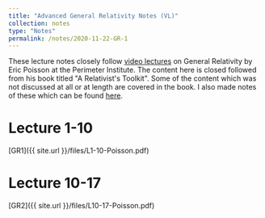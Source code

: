 ```yaml
---
title: "Advanced General Relativity Notes (VL)"
collection: notes
type: "Notes"
permalink: /notes/2020-11-22-GR-1
---
```



These lecture notes closely follow [video lectures](https://youtube.com/playlist?list=PLaNkJORnlhZkgIyPFNxhJPIVewGckJCGr) on General Relativity by Eric Poisson at the Perimeter Institute. The content here is closed followed from his book titled "A Relativist's Toolkit". Some of the content which was not discussed at all or at length are covered in the book. I also made notes of these which can be found [here](/notes/2020-11-01-GR-1).


Lecture 1-10
======
[GR1]({{ site.url }}/files/L1-10-Poisson.pdf)


Lecture 10-17
======
[GR2]({{ site.url }}/files/L10-17-Poisson.pdf)







